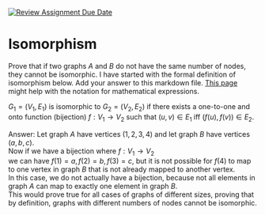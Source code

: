 [![Review Assignment Due Date](https://classroom.github.com/assets/deadline-readme-button-24ddc0f5d75046c5622901739e7c5dd533143b0c8e959d652212380cedb1ea36.svg)](https://classroom.github.com/a/AtNXzL3S)
# Isomorphism

Prove that if two graphs $A$ and $B$ do not have the same number of nodes, they
cannot be isomorphic. I have started with the formal definition of isomorphism
below. Add your answer to this markdown file. [This
page](https://docs.github.com/en/get-started/writing-on-github/working-with-advanced-formatting/writing-mathematical-expressions)
might help with the notation for mathematical expressions.

$G_1=(V_1 , E_1)$ is isomorphic to $G_2 = (V_2, E_2)$ if there exists a
one-to-one and onto function (bijection) $f: V_1 \rightarrow V_2$ such that $(u,v)
\in E_1$ iff $(f(u),f(v)) \in E_2$.

Answer: 
Let graph $A$ have vertices $(1, 2, 3, 4)$ and let graph $B$ have vertices $(a, b, c)$.\
Now if we have a bijection where $f: V_1 \rightarrow V_2$\
we can have $f(1) = a, f(2) = b, f(3) = c$, but it is not possible for $f(4)$ to map to one vertex in graph $B$ that is not already mapped to another vertex.\
In this case, we do not actually have a bijection, because not all elements in graph $A$ can map to exactly one element in graph $B$.\
This would prove true for all cases of graphs of different sizes, proving that by definition, graphs with different numbers of nodes cannot be isomorphic.
